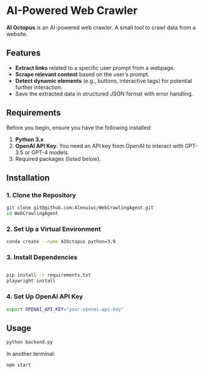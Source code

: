 # **AI-Powered Web Crawler**

**AI Octopus** is an AI-powered web crawler. A small tool to crawl data from a website.

## **Features**

- **Extract links** related to a specific user prompt from a webpage.
- **Scrape relevant content** based on the user’s prompt.
- **Detect dynamic elements** (e.g., buttons, interactive tags) for potential further interaction.
- Save the extracted data in structured JSON format with error handling.

## **Requirements**

Before you begin, ensure you have the following installed:
1. **Python 3.x**
2. **OpenAI API Key**: You need an API key from OpenAI to interact with GPT-3.5 or GPT-4 models.
3. Required packages (listed below).

## **Installation**

### 1. **Clone the Repository**
```bash
git clone git@github.com:Alexuiuc/WebCrawlingAgent.git
cd WebCrawlingAgent
```
### 2. **Set Up a Virtual Environment**
```bash
conda create --name AIOctopus python=3.9
```
### 3. **Install Dependencies**
```bash

pip install -r requirements.txt
playwright install
```
### 4. **Set Up OpenAI API Key**
```bash
export OPENAI_API_KEY="your-openai-api-key"
```
## Usage

```bash
python backend.py
```
In another terminal:
```bash
npm start
```